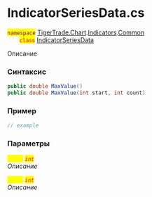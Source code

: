 
# IndicatorSeriesData.cs
<mark style="color:purple;">`namespace`</mark> [TigerTrade.Chart](../../../../../TigerTrade.Chart.md).[Indicators](../../../../../TigerTrade.Chart/Indicators.md).[Common](../../../../../TigerTrade.Chart/Indicators/Common.md)  
&nbsp;&nbsp;&nbsp;&nbsp;&nbsp;&nbsp;&nbsp;<mark style="color:red;">`class`</mark> [IndicatorSeriesData](../../IndicatorSeriesData.cs.md)

Описание

### Синтаксис
```csharp
public double MaxValue()
public double MaxValue(int start, int count)
```
### Пример  
```csharp
// example
```

### Параметры  
<mark style="color:yellow;">`start`</mark> <mark style="color:red;">*`int`*</mark>  
 *Описание*  
  
<mark style="color:yellow;">`count`</mark> <mark style="color:red;">*`int`*</mark>  
 *Описание*  
  

                    
                    